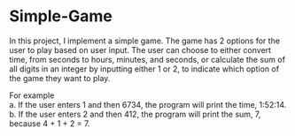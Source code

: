 # Simple-Game

In this project, I implement a simple game.  The game has 2 options for the user to play based on user input.
The user can choose to either convert time, from seconds to hours, minutes, and seconds, or calculate the sum of all digits in an integer by inputting either 1 or 2, to indicate which option of the game they want to play.<br/>

For example<br/>
a. If the user enters 1 and then 6734, the program will print the time, 1:52:14. <br/>
b. If the user enters 2 and then 412,  the program will print the sum, 7, because 4 + 1 + 2 = 7. <br/>
